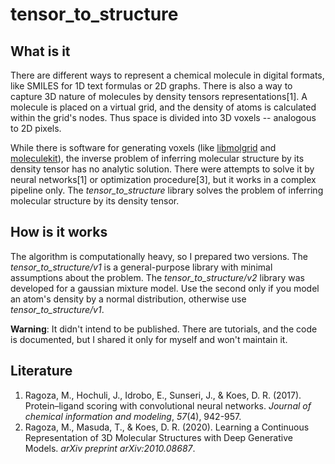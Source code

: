 # tensor_to_structure
## What is it
There are different ways to represent a chemical molecule in digital formats, like SMILES for 1D text formulas or 2D graphs. There is also a way to capture 3D nature of molecules by density tensors representations[1]. A molecule is placed on a virtual grid, and the density of atoms is calculated within the grid's nodes. Thus space is divided into 3D voxels -- analogous to 2D pixels. 

While there is software for generating voxels (like [libmolgrid](https://gnina.github.io/libmolgrid/) and [moleculekit](https://software.acellera.com/docs/latest/moleculekit/tutorials/voxelization_tutorial.html)), the inverse problem of inferring molecular structure by its density tensor has no analytic solution. There were attempts to solve it by neural networks[1] or optimization procedure[3], but it works in a complex pipeline only. The *tensor_to_structure* library solves the problem of inferring molecular structure by its density tensor.

## How is it works
The algorithm is computationally heavy, so I prepared two versions. The *tensor_to_structure/v1* is a general-purpose library with minimal assumptions about the problem. The *tensor_to_structure/v2* library was developed for a gaussian mixture model. Use the second only if you model an atom's density by a normal distribution, otherwise use *tensor_to_structure/v1*.

**Warning**: It didn't intend to be published. There are tutorials, and the code is documented, but I shared it only for myself and won't maintain it.

## Literature

 1. Ragoza, M., Hochuli, J., Idrobo, E., Sunseri, J., & Koes, D. R. (2017). Protein–ligand scoring with convolutional neural networks. _Journal of chemical information and modeling_, _57_(4), 942-957.
 2. Ragoza, M., Masuda, T., & Koes, D. R. (2020). Learning a Continuous Representation of 3D Molecular Structures with Deep Generative Models. _arXiv preprint arXiv:2010.08687_.
